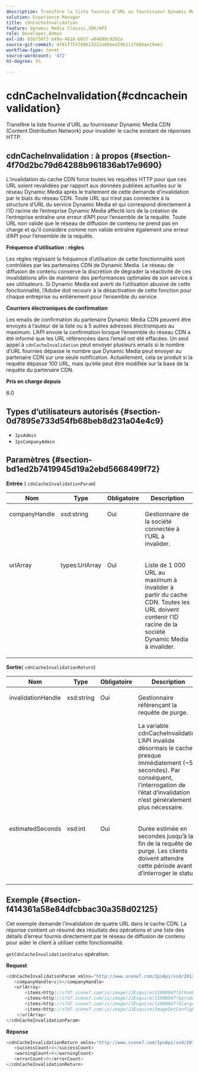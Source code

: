 ```yaml
---
description: Transfère la liste fournie d’URL au fournisseur Dynamic Media CDN (Content Distribution Network) pour invalider le cache existant de réponses HTTP.
solution: Experience Manager
title: cdnCacheInvalidation
feature: Dynamic Media Classic,SDK/API
role: Developer,Admin
exl-id: 65b758f2-b49a-4616-b657-a64808c9202a
source-git-commit: 4f81f755789613222a66bed2961117604ae19e62
workflow-type: tm+mt
source-wordcount: '472'
ht-degree: 5%

---
```


# cdnCacheInvalidation{#cdncacheinvalidation}

Transfère la liste fournie d’URL au fournisseur Dynamic Media CDN (Content Distribution Network) pour invalider le cache existant de réponses HTTP.

## cdnCacheInvalidation : à propos {#section-4f70d2bc79d64288b961836ab17e9690}

L’invalidation du cache CDN force toutes les requêtes HTTP pour que ces URL soient revalidées par rapport aux données publiées actuelles sur le réseau Dynamic Media après le traitement de cette demande d’invalidation par le biais du réseau CDN. Toute URL qui n’est pas connectée à la structure d’URL du service Dynamic Media et qui correspond directement à l’ID racine de l’entreprise Dynamic Media affecté lors de la création de l’entreprise entraîne une erreur d’API pour l’ensemble de la requête. Toute URL non valide que le réseau de diffusion de contenu ne prend pas en charge et qu’il considère comme non valide entraîne également une erreur d’API pour l’ensemble de la requête.

**Fréquence d’utilisation : règles**

Les règles régissant la fréquence d’utilisation de cette fonctionnalité sont contrôlées par les partenaires CDN de Dynamic Media. Le réseau de diffusion de contenu conserve la discrétion de dégrader la réactivité de ces invalidations afin de maintenir des performances optimales de son service à ses utilisateurs. Si Dynamic Media est averti de l’utilisation abusive de cette fonctionnalité, l’Adobe doit recourir à la désactivation de cette fonction pour chaque entreprise ou entièrement pour l’ensemble du service.

**Courriers électroniques de confirmation**

Les emails de confirmation du partenaire Dynamic Media CDN peuvent être envoyés à l’auteur de la liste ou à 5 autres adresses électroniques au maximum. L’API envoie la confirmation lorsque l’ensemble du réseau CDN a été informé que les URL référencées dans l’email ont été effacées. Un seul appel à `cdnCacheInvalidation` peut envoyer plusieurs emails si le nombre d’URL fournies dépasse le nombre que Dynamic Media peut envoyer au partenaire CDN sur une seule notification. Actuellement, cela se produit si la requête dépasse 100 URL, mais qu’elle peut être modifiée sur la base de la requête du partenaire CDN.

**Pris en charge depuis**

6.0

## Types d’utilisateurs autorisés {#section-0d7895e733d54fb68beb8d231a04e4c9}

* `IpsAdmin`
* `IpsCompanyAdmin`

## Paramètres {#section-bd1ed2b7419945d19a2ebd5668499f72}

**Entrée** ( `cdnCacheInvalidationParam`)

<table id="table_EDD1875264C846BE951869D528A90D73"> 
 <thead> 
  <tr> 
   <th class="entry"> <b> Nom</b> </th> 
   <th class="entry"> <b> Type</b> </th> 
   <th class="entry"> <b> Obligatoire</b> </th> 
   <th class="entry"> <b> Description</b> </th> 
  </tr> 
 </thead>
 <tbody> 
  <tr valign="top"> 
   <td> <p> <span class="codeph"> <span class="varname"> companyHandle</span> </span> </p> </td> 
   <td> <p> <span class="codeph"> xsd:string</span> </p> </td> 
   <td> <p> Oui </p> </td> 
   <td> <p> Gestionnaire de la société connectée à l’URL à invalider. </p> </td> 
  </tr> 
  <tr valign="top"> 
   <td> <p> <span class="codeph"> <span class="varname"> urlArray</span> </span> </p> </td> 
   <td> <p> <span class="codeph"> types:UrlArray</span> </p> </td> 
   <td> <p> Oui </p> </td> 
   <td> <p> Liste de 1 000 URL au maximum à invalider à partir du cache CDN. Toutes les URL doivent contenir l’ID racine de la société Dynamic Media à invalider. </p> </td> 
  </tr> 
 </tbody> 
</table>

**Sortie**( `cdnCacheInvalidationReturn`)

<table id="table_1D947C1BF8864820AD7BA0CDC0F076F9"> 
 <thead> 
  <tr> 
   <th class="entry"> <b> Nom</b> </th> 
   <th class="entry"> <b> Type</b> </th> 
   <th class="entry"> <b> Obligatoire</b> </th> 
   <th class="entry"> <b> Description</b> </th> 
  </tr> 
 </thead>
 <tbody> 
  <tr valign="top"> 
   <td colname="col1"> <p><span class="codeph"><span class="varname"> invalidationHandle</span></span> </p> </td> 
   <td colname="col2"> <p><span class="codeph"> xsd:string</span> </p> </td> 
   <td colname="col3"> <p>Oui </p> </td> 
   <td colname="col4"> <p>Gestionnaire référençant la requête de purge. </p> <p>La variable <span class="codeph"> cdnCacheInvalidation</span> L’API invalide désormais le cache presque immédiatement (~5 secondes). Par conséquent, l’interrogation de l’état d’invalidation n’est généralement plus nécessaire. </p> 
    <!--<p>The next three paragraphs were added as per CQDOC-13840 With the migration from Akamai v2 API's to fast purge, purging time is now approximately 5 seconds. You are no longer required to poll on the purge URL to find out the status of the purge request.</p>--> 
    <!--<p>The cache invalidation handle used to contained the company ID, the user account type used (small or large), and the purge url. With the release of 2019R1, <codeph>invalidationHandle</codeph> now contains just the company ID and the purge ID. </p>--> 
    <!--<p>Prior to 2019R1, two different Akamai users were being used for each geography (for example, <codeph>cdninvalidatesmallemea</codeph> and <codeph>cdninvalidatelargeemea</codeph>) to invalidate requests, depending on the number of URLs in each request. This functionality was done so that a small request was not blocked because of a large request. Now, with fast purge in 2019R1, the purge is nearly instantaneous, two users are no longer needed, and only one account is used. </p>--> </td> 
  </tr> 
  <tr valign="top"> 
   <td colname="col1"> <p><span class="codeph"><span class="varname"> estimatedSeconds</span></span> </p> </td> 
   <td colname="col2"> <p><span class="codeph"> xsd:int</span> </p> </td> 
   <td colname="col3"> <p>Oui </p> </td> 
   <td colname="col4"> <p>Durée estimée en secondes jusqu’à la fin de la requête de purge. Les clients doivent attendre cette période avant d’interroger le statut. </p> </td> 
  </tr> 
 </tbody> 
</table>

## Exemple {#section-f414361a58e84dfcbbac30a358d02125}

Cet exemple demande l’invalidation de quatre URL dans le cache CDN. La réponse contient un résumé des résultats des opérations et une liste des détails d’erreur fournis directement par le réseau de diffusion de contenu pour aider le client à utiliser cette fonctionnalité.

`getCdnCacheInvalidationStatus` opération.

**Request**

```java
<cdnCacheInvalidationParam xmlns="http://www.scene7.com/IpsApi/xsd/2012-02-14">
   <companyHandle>c|6</companyHandle>
   <urlArray>
       <items>http://s7d7.scene7.com/is/image/JJEsquire/11008047?$thumbnail$</items>
       <items>http://s7d7.scene7.com/is/image/JJEsquire/11008047?$product$</items>
       <items>http://s7d7.scene7.com/is/image/JJEsquire/11008047?$large$</items>
       <items>http://s7d7.scene7.com/is/image/JJEsquire/ImageSetConfigDefaults?req=userdata</items>
    </urlArray>
</cdnCacheInvalidationParam>
```

**Réponse**

```java
<cdnCacheInvalidationReturn xmlns="http://www.scene7.com/IpsApi/xsd/2012-02-14">
   <successCount>4</successCount>
   <warningCount>0</warningCount>
   <errorCount>0</errorCount>
</cdnCacheInvalidationReturn>
```
